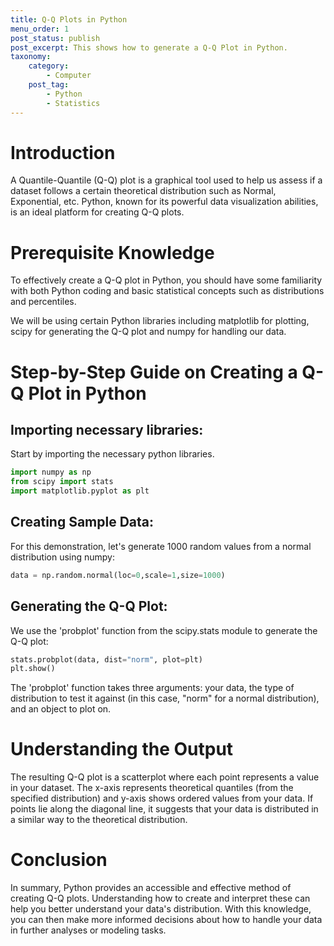 ```yaml
---
title: Q-Q Plots in Python
menu_order: 1
post_status: publish
post_excerpt: This shows how to generate a Q-Q Plot in Python.
taxonomy:
    category:
        - Computer
    post_tag:
        - Python
        - Statistics
---
```


# Introduction

A Quantile-Quantile (Q-Q) plot is a graphical tool used to help us assess if a dataset follows a certain theoretical distribution such as Normal, Exponential, etc.
Python, known for its powerful data visualization abilities, is an ideal platform for creating Q-Q plots.

# Prerequisite Knowledge

To effectively create a Q-Q plot in Python, you should have some familiarity with both Python coding and basic statistical concepts such as distributions and percentiles.

We will be using certain Python libraries including matplotlib for plotting, scipy for generating the Q-Q plot and numpy for handling our data.

# Step-by-Step Guide on Creating a Q-Q Plot in Python 

## Importing necessary libraries:

Start by importing the necessary python libraries.
```python
import numpy as np             
from scipy import stats          
import matplotlib.pyplot as plt  
```

## Creating Sample Data:

For this demonstration, let's generate 1000 random values from a normal distribution using numpy:
```python
data = np.random.normal(loc=0,scale=1,size=1000)  
```

## Generating the Q-Q Plot:

We use the 'probplot' function from the scipy.stats module to generate the Q-Q plot:

```python
stats.probplot(data, dist="norm", plot=plt)
plt.show()
```
The 'probplot' function takes three arguments: your data, the type of distribution to test it against (in this case, "norm" for a normal distribution), and an object to plot on.


# Understanding the Output 

The resulting Q-Q plot is a scatterplot where each point represents a value in your dataset. The x-axis represents theoretical quantiles (from the specified distribution) and y-axis shows ordered values from your data. If points lie along the diagonal line, it suggests that your data is distributed in a similar way to the theoretical distribution.

# Conclusion

In summary, Python provides an accessible and effective method of creating Q-Q plots. Understanding how to create and interpret these can help you better understand your data's distribution. With this knowledge, you can then make more informed decisions about how to handle your data in further analyses or modeling tasks.


